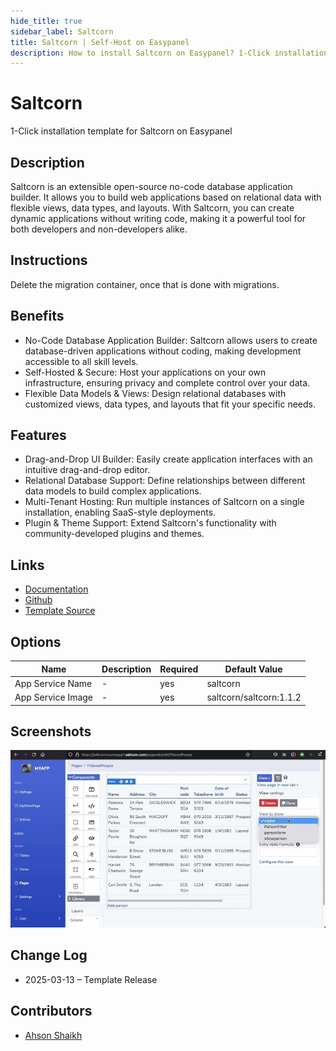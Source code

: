 ```yaml
---
hide_title: true
sidebar_label: Saltcorn
title: Saltcorn | Self-Host on Easypanel
description: How to install Saltcorn on Easypanel? 1-Click installation template for Saltcorn on Easypanel
---
```


<!-- generated -->

# Saltcorn

1-Click installation template for Saltcorn on Easypanel

## Description

Saltcorn is an extensible open-source no-code database application builder. It allows you to build web applications based on relational data with flexible views, data types, and layouts. With Saltcorn, you can create dynamic applications without writing code, making it a powerful tool for both developers and non-developers alike.

## Instructions

Delete the migration container, once that is done with migrations.

## Benefits

- No-Code Database Application Builder: Saltcorn allows users to create database-driven applications without coding, making development accessible to all skill levels.
- Self-Hosted & Secure: Host your applications on your own infrastructure, ensuring privacy and complete control over your data.
- Flexible Data Models & Views: Design relational databases with customized views, data types, and layouts that fit your specific needs.

## Features

- Drag-and-Drop UI Builder: Easily create application interfaces with an intuitive drag-and-drop editor.
- Relational Database Support: Define relationships between different data models to build complex applications.
- Multi-Tenant Hosting: Run multiple instances of Saltcorn on a single installation, enabling SaaS-style deployments.
- Plugin & Theme Support: Extend Saltcorn's functionality with community-developed plugins and themes.

## Links

- [Documentation](https://saltcorn.com/)
- [Github](https://github.com/saltcorn/saltcorn)
- [Template Source](https://github.com/easypanel-io/templates/tree/main/templates/saltcorn)

## Options

Name | Description | Required | Default Value
-|-|-|-
App Service Name | - | yes | saltcorn
App Service Image | - | yes | saltcorn/saltcorn:1.1.2

## Screenshots

![Saltcorn Screenshot](./assets/screenshot.png)

## Change Log

- 2025-03-13 – Template Release

## Contributors

- [Ahson Shaikh](https://github.com/Ahson-Shaikh)
